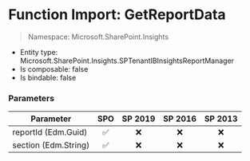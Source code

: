 # Function Import: GetReportData

> Namespace: Microsoft.SharePoint.Insights

- Entity type: Microsoft.SharePoint.Insights.SPTenantIBInsightsReportManager
- Is composable: false
- Is bindable: false

### Parameters

Parameter | SPO | SP 2019 | SP 2016 | SP 2013
----------|:---:|:-------:|:-------:|:-------:
reportId (Edm.Guid) | ✅ | ❌ | ❌ | ❌
section (Edm.String) | ✅ | ❌ | ❌ | ❌